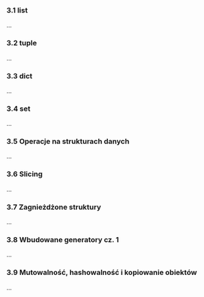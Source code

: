 ### 3.1 list
...
### 3.2 tuple
...
### 3.3 dict
...
### 3.4 set
...
### 3.5 Operacje na strukturach danych
...
### 3.6 Slicing
...
### 3.7 Zagnieżdżone struktury
...
### 3.8 Wbudowane generatory cz. 1
...
### 3.9 Mutowalność, hashowalność i kopiowanie obiektów
...
